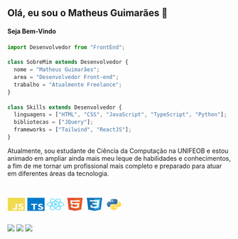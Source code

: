 ## Olá, eu sou o Matheus Guimarães 👋
#### Seja Bem-Vindo

```js
import Desenvolvedor from "FrontEnd";

class SobreMim extends Desenvolvedor {
  nome = "Matheus Guimarães";
  area = "Desenvolvedor Front-end";
  trabalho = "Atualmente Freelance";
}

class Skills extends Desenvolvedor {
  linguagens = ["HTML", "CSS", "JavaScript", "TypeScript", "Python"];
  bibliotecas = ["JQuery"];
  frameworks = ["Tailwind", "ReactJS"];
}
```
<span>Atualmente, sou estudante de Ciência da Computação na UNIFEOB e estou animado em ampliar ainda mais meu leque de habilidades e conhecimentos, a fim de me tornar um profissional mais completo e preparado para atuar em diferentes áreas da tecnologia.</span>

##

<div style="display: inline_block"><br>
  <img align="center" alt="Js" height="30" width="40" src="https://raw.githubusercontent.com/devicons/devicon/master/icons/javascript/javascript-plain.svg">
  <img align="center" alt="Ts" height="30" width="40" src="https://raw.githubusercontent.com/devicons/devicon/master/icons/typescript/typescript-plain.svg">
  <img align="center" alt="React" height="30" width="40" src="https://raw.githubusercontent.com/devicons/devicon/master/icons/react/react-original.svg">
  <img align="center" alt="HTML" height="30" width="40" src="https://raw.githubusercontent.com/devicons/devicon/master/icons/html5/html5-original.svg">
  <img align="center" alt="CSS" height="30" width="40" src="https://raw.githubusercontent.com/devicons/devicon/master/icons/css3/css3-original.svg">
  <img align="center" alt="Python" height="30" width="40" src="https://raw.githubusercontent.com/devicons/devicon/master/icons/python/python-original.svg">
</div>

 ##
 
<div> 
  <a href="www.linkedin.com/in/matheusguimaraes007" target="_blank"><img src="https://img.shields.io/badge/-LinkedIn-%230077B5?style=for-the-badge&logo=linkedin&logoColor=white" target="_blank"></a> 
  <a href="https://www.instagram.com/m_gguimaraes/" target="_blank"><img src="https://img.shields.io/badge/-Instagram-%23E4405F?style=for-the-badge&logo=instagram&logoColor=white" target="_blank"></a>
  <a href = "matheusguimaraes668@gmail.com"><img src="https://img.shields.io/badge/-Gmail-%23333?style=for-the-badge&logo=gmail&logoColor=white" target="_blank"></a>
</div>
